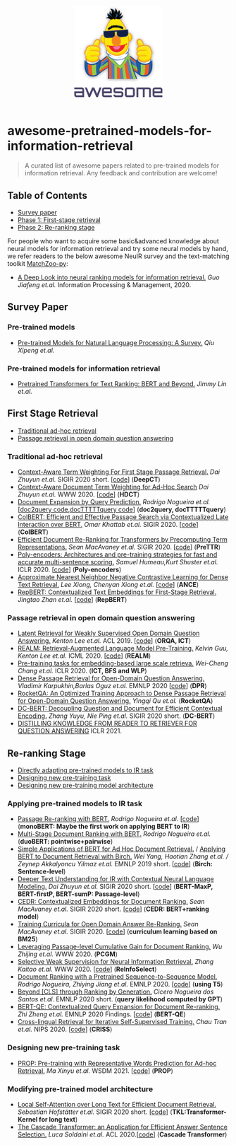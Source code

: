 <p align="center">
  <br>
  <img width="200" src="./imgs/logo.svg" alt="logo of awesome repository">
  <br>
  <br>
</p>

# awesome-pretrained-models-for-information-retrieval 

> A curated list of awesome papers related to pre-trained models for information retrieval. Any feedback and contribution are welcome!




## Table of Contents

- [Survey paper](#survey-paper)
- [Phase 1: First-stage retrieval](#first-stage-retrieval)
- [Phase 2: Re-ranking stage](#re-ranking-stage)

For people who want to acquire some basic&advanced knowledge about neural models for information retrieval and try some neural models by hand, we refer readers to the below awesome NeuIR survey and the text-matching toolkit [MatchZoo-py](https://github.com/NTMC-Community/MatchZoo-py):
- [A Deep Look into neural ranking models for information retrieval.](https://arxiv.org/abs/1903.06902) *Guo Jiafeng et.al.* Information Processing & Management, 2020.

 
## Survey Paper
### Pre-trained models
- [Pre-trained Models for Natural Language Processing: A Survey.](https://arxiv.org/abs/2003.08271) *Qiu Xipeng et.al.* 


### Pre-trained models for information retrieval 
- [Pretrained Transformers for Text Ranking: BERT and Beyond.](https://arxiv.org/abs/2010.06467) *Jimmy Lin et.al.*


## First Stage Retrieval
- [Traditional ad-hoc retrieval](#traditional-ad-hoc-retrieval)
- [Passage retrieval in open domain question answering](#passage-retrieval-in-open-domain-question-answering)

### Traditional ad-hoc retrieval
- [Context-Aware Term Weighting For First Stage Passage Retrieval.](https://dl.acm.org/doi/pdf/10.1145/3397271.3401204) *Dai Zhuyun et.al.* SIGIR 2020 short. [[code](https://github.com/AdeDZY/DeepCT)] (**DeepCT**)
- [Context-Aware Document Term Weighting for Ad-Hoc Search](https://dl.acm.org/doi/pdf/10.1145/3366423.3380258) *Dai Zhuyun et.al.* WWW 2020. [[code](https://github.com/AdeDZY/DeepCT/tree/master/HDCT)] (**HDCT**)
- [Document Expansion by Query Prediction.](https://arxiv.org/pdf/1904.08375.pdf) *Rodrigo Nogueira et.al.* [[doc2query code](https://github.com/nyu-dl/dl4ir-doc2query),[docTTTTTquery code](https://github.com/castorini/docTTTTTquery)] (**doc2query, docTTTTTquery**)
- [ColBERT: Efficient and Effective Passage Search via Contextualized Late Interaction over BERT.](https://arxiv.org/pdf/2004.12832.pdf) *Omar Khattab et.al.* SIGIR 2020. [[code](https://github.com/stanford-futuredata/ColBERT)] (**ColBERT**)
- [Efficient Document Re-Ranking for Transformers by Precomputing Term Representations.](https://arxiv.org/pdf/2004.14255.pdf) *Sean MacAvaney et.al.* SIGIR 2020. [[code](https://github.com/Georgetown-IR-Lab/prettr-neural-ir)] (**PreTTR**)
- [Poly-encoders: Architectures and pre-training strategies for fast and accurate multi-sentence scoring.](https://arxiv.org/pdf/1905.01969.pdf) *Samuel Humeau,Kurt Shuster et.al.* ICLR 2020. [[code](https://github.com/facebookresearch/ParlAI/tree/master/projects/polyencoder)] (**Poly-encoders**)
- [Approximate Nearest Neighbor Negative Contrastive Learning for Dense Text Retrieval.](https://arxiv.org/pdf/2007.00808.pdf) *Lee Xiong, Chenyan Xiong et.al.* [[code](https://github.com/microsoft/ANCE)] (**ANCE**)
- [RepBERT: Contextualized Text Embeddings for First-Stage Retrieval.](https://arxiv.org/pdf/2006.15498.pdf) *Jingtao Zhan et.al.* [[code](https://github.com/jingtaozhan/RepBERT-Index)] (**RepBERT**)

### Passage retrieval in open domain question answering
- [Latent Retrieval for Weakly Supervised Open Domain Question Answering.](https://arxiv.org/pdf/1906.00300.pdf) *Kenton Lee et.al.* ACL 2019. [[code](https://github.com/google-research/language/blob/master/language/orqa/README.md)] (**ORQA, ICT**)
- [REALM: Retrieval-Augmented Language Model Pre-Training.](https://kentonl.com/pub/gltpc.2020.pdf) *Kelvin Guu, Kenton Lee et.al.* ICML 2020. [[code](https://github.com/google-research/language/blob/master/language/realm/README.md)] (**REALM**)
- [Pre-training tasks for embedding-based large scale retrieva.](https://arxiv.org/pdf/2002.03932.pdf) *Wei-Cheng Chang et.al.* ICLR 2020. (**ICT, BFS and WLP**)
- [Dense Passage Retrieval for Open-Domain Question Answering.](https://arxiv.org/pdf/2004.04906.pdf) *Vladimir Karpukhin,Barlas Oguz et.al.* EMNLP 2020 [[code](https://github.com/facebookresearch/DPR)] (**DPR**)
- [RocketQA: An Optimized Training Approach to Dense Passage Retrieval for Open-Domain Question Answering.](https://arxiv.org/pdf/2010.08191.pdf) *Yingqi Qu et.al.*  (**RocketQA**)
- [DC-BERT: Decoupling Question and Document for Efficient Contextual Encoding.](https://arxiv.org/pdf/2002.12591.pdf) *Zhang Yuyu, Nie Ping et.al.* SIGIR 2020 short. (**DC-BERT**)
- [DISTILLING KNOWLEDGE FROM READER TO RETRIEVER FOR QUESTION ANSWERING](https://openreview.net/pdf?id=NTEz-6wysdb) ICLR 2021.

## Re-ranking Stage
- [Directly adapting pre-trained models to IR task](#directly-adapting-pre-trained-models-to-IR-task)
- [Designing new pre-training task](#designing-new-pre-training-task)
- [Designing new pre-training model architecture](#designing-new-pre-training-model-architecture)

### Applying pre-trained models to IR task
- [Passage Re-ranking with BERT.](https://arxiv.org/pdf/1901.04085.pdf) *Rodrigo Nogueira et.al.* [[code](https://github.com/nyu-dl/dl4marco-bert)] (**monoBERT: Maybe the first work on applying BERT to IR**) 
- [Multi-Stage Document Ranking with BERT.](https://arxiv.org/pdf/1910.14424.pdf) *Rodrigo Nogueira et.al.* (**duoBERT: pointwise+pairwise**)
- [Simple Applications of BERT for Ad Hoc Document Retrieval.](https://arxiv.org/pdf/1903.10972.pdf) / [Applying BERT to Document Retrieval with Birch.](https://www.aclweb.org/anthology/D19-3004.pdf) *Wei Yang, Haotian Zhang et.al. / Zeynep Akkalyoncu Yilmaz et.al.* EMNLP 2019 short. [[code](https://github.com/castorini/birch)] (**Birch: Sentence-level**)
- [Deeper Text Understanding for IR with Contextual Neural Language Modeling.](https://arxiv.org/pdf/1905.09217.pdf) *Dai Zhuyun et.al.* SIGIR 2020 short. [[code](https://github.com/AdeDZY/SIGIR19-BERT-IR)] (**BERT-MaxP, BERT-firstP, BERT-sumP: Passage-level**)
- [CEDR: Contextualized Embeddings for Document Ranking.](https://arxiv.org/pdf/1904.07094.pdf) *Sean MacAvaney et.al.* SIGIR 2020 short. [[code](https://github.com/Georgetown-IR-Lab/cedr)] (**CEDR: BERT+ranking model**)
- [Training Curricula for Open Domain Answer Re-Ranking.](https://arxiv.org/pdf/2004.14269.pdf) *Sean MacAvaney et.al.* SIGIR 2020. [[code](https://github.com/Georgetown-IR-Lab/curricula-neural-ir)] (**curriculum learning based on BM25**)
- [Leveraging Passage-level Cumulative Gain for Document Ranking.](http://www.thuir.cn/group/~YQLiu/publications/WWW2020Wu.pdf) *Wu Zhijing et.al.* WWW 2020. (**PCGM**)
- [Selective Weak Supervision for Neural Information Retrieval.](https://arxiv.org/pdf/2001.10382.pdf) *Zhang Kaitao et.al.* WWW 2020. [[code](https://github.com/thunlp/ReInfoSelect)] (**ReInfoSelect**)
- [Document Ranking with a Pretrained Sequence-to-Sequence Model.]() *Rodrigo Nogueira, Zhiying Jiang et.al.* EMNLP 2020. [[code](https://github.com/castorini/pygaggle/)] (**using T5**)
- [Beyond [CLS] through Ranking by Generation.](https://arxiv.org/pdf/2010.03073.pdf) *Cicero Nogueira dos Santos et.al.* EMNLP 2020 short. (**query likelihood computed by GPT**)
- [BERT-QE: Contextualized Query Expansion for Document Re-ranking.](https://arxiv.org/pdf/2009.07258.pdf) *Zhi Zheng et.al.* EMNLP 2020 Findings. [[code](https://github.com/zh-zheng/BERT-QE)] (**BERT-QE**)
- [Cross-lingual Retrieval for Iterative Self-Supervised Training.](https://arxiv.org/pdf/2006.09526.pdf) *Chau Tran et.al.* NIPS 2020. [[code](https://github.com/pytorch/fairseq/tree/master/examples/criss)] (**CRISS**)


### Designing new pre-training task
- [PROP: Pre-training with Representative Words Prediction for Ad-hoc Retrieval.](https://arxiv.org/pdf/2010.10137.pdf) *Ma Xinyu et.al.* WSDM 2021. [[code](https://github.com/Albert-Ma/PROP)] (**PROP**)

### Modifying pre-trained model architecture
- [Local Self-Attention over Long Text for Efficient Document Retrieval.](https://arxiv.org/pdf/2005.04908.pdf) *Sebastian Hofstätter et.al.* SIGIR 2020 short. [[code](https://github.com/sebastian-hofstaetter/transformer-kernel-ranking)] (**TKL:Transformer-Kernel for long text**)
- [The Cascade Transformer: an Application for Efficient Answer Sentence Selection.](https://arxiv.org/pdf/2005.02534.pdf) *Luca Soldaini et.al.* ACL 2020.[[code](https://github.com/alexa/wqa-cascade-transformers)] (**Cascade Transformer**)


